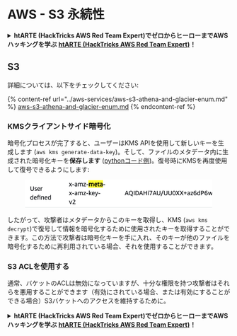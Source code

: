 # AWS - S3 永続性

<details>

<summary><strong>htARTE (HackTricks AWS Red Team Expert)でゼロからヒーローまでAWSハッキングを学ぶ</strong> <a href="https://training.hacktricks.xyz/courses/arte"><strong>htARTE (HackTricks AWS Red Team Expert)</strong></a><strong>！</strong></summary>

HackTricksをサポートする他の方法:

* **HackTricksにあなたの会社を広告したい**、または**HackTricksをPDFでダウンロードしたい**場合は、[**サブスクリプションプラン**](https://github.com/sponsors/carlospolop)をチェックしてください！
* [**公式PEASS & HackTricksグッズ**](https://peass.creator-spring.com)を入手する
* [**The PEASS Family**](https://opensea.io/collection/the-peass-family)を発見する、私たちの独占的な[**NFTs**](https://opensea.io/collection/the-peass-family)のコレクション
* 💬 [**Discordグループ**](https://discord.gg/hRep4RUj7f)に**参加する**か、[**telegramグループ**](https://t.me/peass)に参加するか、**Twitter** 🐦 [**@carlospolopm**](https://twitter.com/carlospolopm)を**フォローする**。
* **HackTricks**のGitHubリポジトリにPRを提出して、あなたのハッキングのコツを共有する。

</details>

## S3

詳細については、以下をチェックしてください:

{% content-ref url="../aws-services/aws-s3-athena-and-glacier-enum.md" %}
[aws-s3-athena-and-glacier-enum.md](../aws-services/aws-s3-athena-and-glacier-enum.md)
{% endcontent-ref %}

### KMSクライアントサイド暗号化

暗号化プロセスが完了すると、ユーザーはKMS APIを使用して新しいキーを生成します (`aws kms generate-data-key`)。そして、ファイルのメタデータ内に生成された暗号化キーを**保存します** ([pythonコード例](https://aioboto3.readthedocs.io/en/latest/cse.html#how-it-works-kms-managed-keys))。復号時にKMSを再度使用して復号できるようにします:

<figure><img src="../../../.gitbook/assets/image (1) (1) (1) (3) (1).png" alt=""><figcaption></figcaption></figure>

したがって、攻撃者はメタデータからこのキーを取得し、KMS (`aws kms decrypt`)で復号して情報を暗号化するために使用されたキーを取得することができます。この方法で攻撃者は暗号化キーを手に入れ、そのキーが他のファイルを暗号化するために再利用されている場合、それを使用することができます。

### S3 ACLを使用する

通常、バケットのACLは無効になっていますが、十分な権限を持つ攻撃者はそれらを悪用することができます（有効にされている場合、または有効にすることができる場合）S3バケットへのアクセスを維持するために。

<details>

<summary><strong>htARTE (HackTricks AWS Red Team Expert)でゼロからヒーローまでAWSハッキングを学ぶ</strong> <a href="https://training.hacktricks.xyz/courses/arte"><strong>htARTE (HackTricks AWS Red Team Expert)</strong></a><strong>！</strong></summary>

HackTricksをサポートする他の方法:

* **HackTricksにあなたの会社を広告したい**、または**HackTricksをPDFでダウンロードしたい**場合は、[**サブスクリプションプラン**](https://github.com/sponsors/carlospolop)をチェックしてください！
* [**公式PEASS & HackTricksグッズ**](https://peass.creator-spring.com)を入手する
* [**The PEASS Family**](https://opensea.io/collection/the-peass-family)を発見する、私たちの独占的な[**NFTs**](https://opensea.io/collection/the-peass-family)のコレクション
* 💬 [**Discordグループ**](https://discord.gg/hRep4RUj7f)に**参加する**か、[**telegramグループ**](https://t.me/peass)に参加するか、**Twitter** 🐦 [**@carlospolopm**](https://twitter.com/carlospolopm)を**フォローする**。
* **HackTricks**のGitHubリポジトリにPRを提出して、あなたのハッキングのコツを共有する。

</details>
